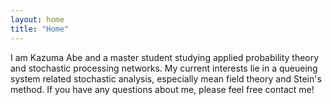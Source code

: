 ```yaml
---
layout: home
title: "Home"
---
```


I am Kazuma Abe and a master student studying applied probability theory and stochastic processing networks. My current interests lie in a queueing system related stochastic analysis, especially mean field theory and Stein's method. If you have any questions about me, please feel free contact me!  
